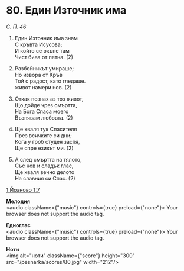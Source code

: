 # 80. Един Източник има

_С. П. 46_

1. Един Източник има знам  
С кръвта Исусова;  
И който се окъпе там  
Чист бива от петна. (2)

2. Разбойникът умираше;  
Но извора от Кръв  
Той с радост, като гледаше.  
живот намери нов. (2)

3. Откак познах аз тоз живот,  
Що дойде чрез смъртта,  
На Бога Спаса моего  
Възпявам любовта. (2)

4. Ще хваля тук Спасителя  
През всичките си дни;  
Кога у гроб студен заспя,  
Ще спре езикът ми. (2)

5. А след смъртта на тялото,  
Със нов и сладък глас,  
Ще хваля вечно делото  
На славния си Спас. (2)

[1 Йоаново 1:7](http://biblia.bg/index.php?k=48&g=1&s=7)

**Мелодия**  
<audio className={"music"} controls={true} preload={"none"}>
    <source src="/pesnarka/mp3/80.mp3" type="audio/mpeg"/>
    Your browser does not support the audio tag.
</audio>

**Едноглас**  
<audio className={"music"} controls={true} preload={"none"}>
    <source src="/pesnarka/transp/80.mp3" type="audio/mpeg"/>
    Your browser does not support the audio tag.
</audio>

**Ноти**  
<img alt="ноти" className={"score"} height="300" src="/pesnarka/scores/80.jpg" width="212"/>
